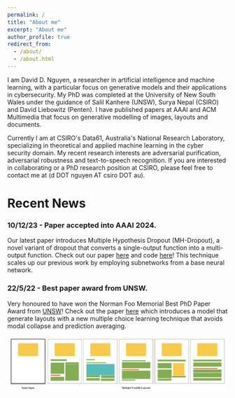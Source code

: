 ```yaml
---
permalink: /
title: "About me"
excerpt: "About me"
author_profile: true
redirect_from: 
  - /about/
  - /about.html
---
```


I am David D. Nguyen, a researcher in artificial intelligence and machine learning, with a particular focus on generative models and their applications in cybersecurity. 
My PhD was completed at the University of New South Wales under the guidance of Salil Kanhere (UNSW), Surya Nepal (CSIRO) and David Liebowitz (Penten).
I have published papers at AAAI and ACM Multimedia that focus on generative modelling of images, layouts and documents.

Currently I am at CSIRO's Data61, Australia's National Research Laboratory, specializing in theoretical and applied machine learning in the cyber security domain. 
My recent research interests are adversarial purification, adversarial robustness and text-to-speech recognition.
If you are interested in collaborating or a PhD research position at CSIRO, please feel free to contact me at (d DOT nguyen AT csiro DOT au).

Recent News
======

### 10/12/23 - Paper accepted into AAAI 2024.
Our latest paper introduces Multiple Hypothesis Dropout (MH-Dropout), a novel variant of dropout that converts a single-output function into a multi-output function. Check out our paper [here](https://ojs.aaai.org/index.php/AAAI/article/view/29358) and code [here](https://github.com/dngu7/multiple-hypothesis-dropout)!
This technique scales up our previous work by employing subnetworks from a base neural network. 

### 22/5/22 - Best paper award from UNSW.
Very honoured to have won the Norman Foo Memorial Best PhD Paper Award from [UNSW](https://www.unsw.edu.au/engineering/our-schools/computer-science-and-engineering/student-life/prizes-awards)! 
Check out the paper [here](https://dl.acm.org/doi/10.1145/3474085.3475525) which introduces a model that generate layouts with a new multiple choice learning technique that avoids modal collapse and prediction averaging.

![layoutpreview](/images/layout_preview.png)

